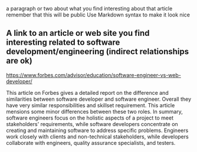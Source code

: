
a paragraph or two about what you find interesting about that article
remember that this will be public
Use Markdown syntax to make it look nice

## A link to an article or web site you find interesting related to software development/engineering (indirect relationships are ok) ##
https://www.forbes.com/advisor/education/software-engineer-vs-web-developer/

This article on Forbes gives a detailed report on the difference and similarities between software developer and software engineer. Overall they have very similar responsibilities and skillset requirement. This article mensions some minor differences between these two roles. In summary, software engineers focus on the holistic aspects of a project to meet stakeholders' requirements, while software developers concentrate on creating and maintaining software to address specific problems. Engineers work closely with clients and non-technical stakeholders, while developers collaborate with engineers, quality assurance specialists, and testers.